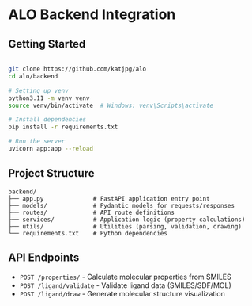 # ALO Backend Integration

## Getting Started

```bash

git clone https://github.com/katjpg/alo
cd alo/backend

# Setting up venv
python3.11 -m venv venv
source venv/bin/activate  # Windows: venv\Scripts\activate

# Install dependencies
pip install -r requirements.txt

# Run the server
uvicorn app:app --reload
```

## Project Structure

```
backend/
├── app.py              # FastAPI application entry point
├── models/             # Pydantic models for requests/responses
├── routes/             # API route definitions
├── services/           # Application logic (property calculations)
├── utils/              # Utilities (parsing, validation, drawing)
└── requirements.txt    # Python dependencies
```

## API Endpoints

- `POST /properties/` - Calculate molecular properties from SMILES
- `POST /ligand/validate` - Validate ligand data (SMILES/SDF/MOL)
- `POST /ligand/draw` - Generate molecular structure visualization